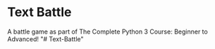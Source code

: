 # Text Battle
 A battle game as part of The Complete Python 3 Course: Beginner to Advanced!
"# Text-Battle" 
